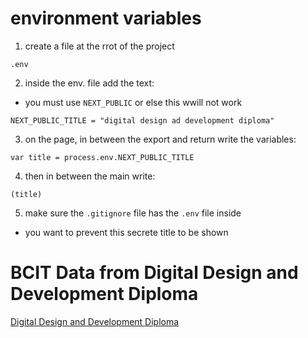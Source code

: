 # environment variables

1. create a file at the rrot of the project
```
.env
```

2. inside the env. file add the text:
- you must use `NEXT_PUBLIC` or else this wwill not work

```
NEXT_PUBLIC_TITLE = "digital design ad development diploma"
``` 

3. on the page, in between the export and return write the variables:
```
var title = process.env.NEXT_PUBLIC_TITLE
```

4. then in between the main write:
```
(title)
```

5. make sure the `.gitignore` file has the `.env` file inside
- you want to prevent this secrete title to be shown

# BCIT Data from Digital Design and Development Diploma
[Digital Design and Development Diploma](https://www.bcit.ca/programs/digital-design-and-development-diploma-full-time-6515dipma/)